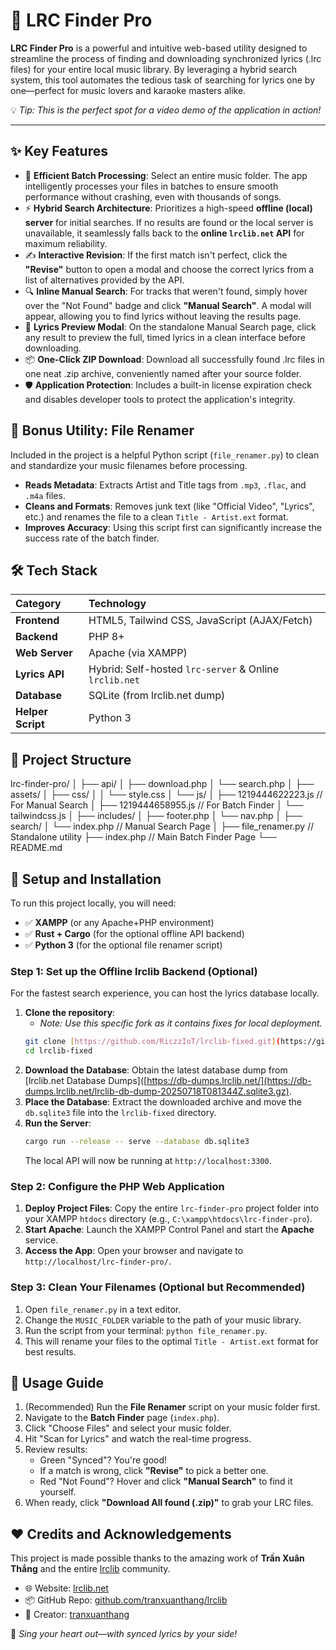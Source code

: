 # 🎵 LRC Finder Pro

**LRC Finder Pro** is a powerful and intuitive web-based utility designed to streamline the process of finding and downloading synchronized lyrics (.lrc files) for your entire local music library. By leveraging a hybrid search system, this tool automates the tedious task of searching for lyrics one by one—perfect for music lovers and karaoke masters alike.

💡 *Tip: This is the perfect spot for a video demo of the application in action!*

---

## ✨ Key Features

* 📂 **Efficient Batch Processing**: Select an entire music folder. The app intelligently processes your files in batches to ensure smooth performance without crashing, even with thousands of songs.
* ⚡ **Hybrid Search Architecture**: Prioritizes a high-speed **offline (local) server** for initial searches. If no results are found or the local server is unavailable, it seamlessly falls back to the **online `lrclib.net` API** for maximum reliability.
* ✍️ **Interactive Revision**: If the first match isn't perfect, click the **"Revise"** button to open a modal and choose the correct lyrics from a list of alternatives provided by the API.
* 🔍 **Inline Manual Search**: For tracks that weren't found, simply hover over the "Not Found" badge and click **"Manual Search"**. A modal will appear, allowing you to find lyrics without leaving the results page.
* 📄 **Lyrics Preview Modal**: On the standalone Manual Search page, click any result to preview the full, timed lyrics in a clean interface before downloading.
* 📦 **One-Click ZIP Download**: Download all successfully found .lrc files in one neat .zip archive, conveniently named after your source folder.
* 🛡️ **Application Protection**: Includes a built-in license expiration check and disables developer tools to protect the application's integrity.

## 🐍 Bonus Utility: File Renamer

Included in the project is a helpful Python script (`file_renamer.py`) to clean and standardize your music filenames before processing.

* **Reads Metadata**: Extracts Artist and Title tags from `.mp3`, `.flac`, and `.m4a` files.
* **Cleans and Formats**: Removes junk text (like "Official Video", "Lyrics", etc.) and renames the file to a clean `Title - Artist.ext` format.
* **Improves Accuracy**: Using this script first can significantly increase the success rate of the batch finder.

## 🛠️ Tech Stack

| Category      | Technology                                             |
| :------------ | :----------------------------------------------------- |
| **Frontend** | HTML5, Tailwind CSS, JavaScript (AJAX/Fetch)           |
| **Backend** | PHP 8+                                                 |
| **Web Server**| Apache (via XAMPP)                                     |
| **Lyrics API**| Hybrid: Self-hosted `lrc-server` & Online `lrclib.net` |
| **Database** | SQLite (from lrclib.net dump)                          |
| **Helper Script**| Python 3                                            |

## 📁 Project Structure

lrc-finder-pro/
│
├── api/
│ ├── download.php
│ └── search.php
│
├── assets/
│ ├── css/
│ │ └── style.css
│ └── js/
│ ├── 1219444622223.js // For Manual Search
│ ├── 1219444658955.js // For Batch Finder
│ └── tailwindcss.js
│
├── includes/
│ ├── footer.php
│ └── nav.php
│
├── search/
│ └── index.php // Manual Search Page
│
├── file_renamer.py // Standalone utility
├── index.php // Main Batch Finder Page
└── README.md


## 🚀 Setup and Installation

To run this project locally, you will need:
* ✅ **XAMPP** (or any Apache+PHP environment)
* ✅ **Rust + Cargo** (for the optional offline API backend)
* ✅ **Python 3** (for the optional file renamer script)

### Step 1: Set up the Offline lrclib Backend (Optional)

For the fastest search experience, you can host the lyrics database locally.

1.  **Clone the repository**:
    * *Note: Use this specific fork as it contains fixes for local deployment.*
    ```bash
    git clone [https://github.com/RiczzIoT/lrclib-fixed.git](https://github.com/RiczzIoT/lrclib-fixed.git)
    cd lrclib-fixed
    ```
2.  **Download the Database**: Obtain the latest database dump from [lrclib.net Database Dumps]([https://db-dumps.lrclib.net/](https://db-dumps.lrclib.net/lrclib-db-dump-20250718T081344Z.sqlite3.gz).
3.  **Place the Database**: Extract the downloaded archive and move the `db.sqlite3` file into the `lrclib-fixed` directory.
4.  **Run the Server**:
    ```bash
    cargo run --release -- serve --database db.sqlite3
    ```
    The local API will now be running at `http://localhost:3300`.

### Step 2: Configure the PHP Web Application

1.  **Deploy Project Files**: Copy the entire `lrc-finder-pro` project folder into your XAMPP `htdocs` directory (e.g., `C:\xampp\htdocs\lrc-finder-pro`).
2.  **Start Apache**: Launch the XAMPP Control Panel and start the **Apache** service.
3.  **Access the App**: Open your browser and navigate to `http://localhost/lrc-finder-pro/`.

### Step 3: Clean Your Filenames (Optional but Recommended)

1.  Open `file_renamer.py` in a text editor.
2.  Change the `MUSIC_FOLDER` variable to the path of your music library.
3.  Run the script from your terminal: `python file_renamer.py`.
4.  This will rename your files to the optimal `Title - Artist.ext` format for best results.

## 📖 Usage Guide

1.  (Recommended) Run the **File Renamer** script on your music folder first.
2.  Navigate to the **Batch Finder** page (`index.php`).
3.  Click "Choose Files" and select your music folder.
4.  Hit "Scan for Lyrics" and watch the real-time progress.
5.  Review results:
    * Green "Synced"? You're good!
    * If a match is wrong, click **"Revise"** to pick a better one.
    * Red "Not Found"? Hover and click **"Manual Search"** to find it yourself.
6.  When ready, click **"Download All found (.zip)"** to grab your LRC files.

## ❤️ Credits and Acknowledgements

This project is made possible thanks to the amazing work of **Trần Xuân Thắng** and the entire [lrclib](https://github.com/tranxuanthang/lrclib) community.

* 🌐 Website: [lrclib.net](https://lrclib.net/)
* 📦 GitHub Repo: [github.com/tranxuanthang/lrclib](https://github.com/tranxuanthang/lrclib)
* 👤 Creator: [tranxuanthang](https://github.com/tranxuanthang)

🎤 *Sing your heart out—with synced lyrics by your side!*
